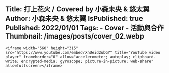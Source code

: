 Title: 打上花火 / Covered by 小森未央 & 悠太翼
Author: 小森未央 & 悠太翼
IsPublished: true
Published: 2022/01/01
Tags:
    - Cover
    - 活動與合作
Thumbnail: /images/posts/cover_02.webp
---
```raw
<iframe width="560" height="315" src="https://www.youtube.com/embed/XhUeid2ubGY" title="YouTube video player" frameborder="0" allow="accelerometer; autoplay; clipboard-write; encrypted-media; gyroscope; picture-in-picture; web-share" allowfullscreen></iframe>
```